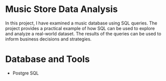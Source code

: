 # Music Store Data Analysis
In this project, I have examined a music database using SQL queries. The project provides a practical example of how SQL can be used to explore and analyze a real-world dataset. The results of the queries can be used to inform business decisions and strategies.
# Database and Tools
<ul><li>Postgre SQL</li></ul>
